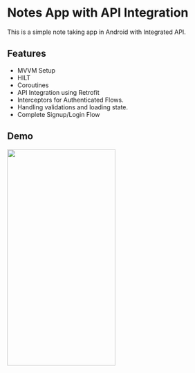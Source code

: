 # Notes App with API Integration

This is a simple note taking app in Android with Integrated API.



## Features

- MVVM Setup
- HILT
- Coroutines
- API Integration using Retrofit
- Interceptors for Authenticated Flows.
- Handling validations and loading state.
- Complete Signup/Login Flow 


## Demo

<img src="https://github.com/rishabhsingh1898/Notes/blob/main/Screenshots/gif/demo.gif" width="250" height="500"/>
